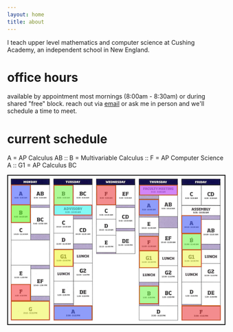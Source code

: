 ```yaml
---
layout: home
title: about
---
```


I teach upper level mathematics and computer science at Cushing Academy, an independent school in New England. 

# office hours

available by appointment most mornings (8:00am - 8:30am) or during shared "free" block. reach out via <a href="mailto:dshubleka@cushing.org">email</a> or ask me in person and we'll schedule a time to meet.

# current schedule 
A = AP Calculus AB :: B = Multivariable Calculus :: F = AP Computer Science A :: G1 = AP Calculus BC</p>

<p align="center"> <img src="/d-img/schedule.png" border="2"> </p>

<!-- # contact me

<center> <iframe src="https://docs.google.com/forms/d/e/1FAIpQLSfk3MsgYHHCfX69rYixFbnQIuGToOyGh9GlpIXcycYWO-BrWg/viewform?embedded=true" width="600" height="1000" frameborder="0" marginheight="0" marginwidth="0">Loading…</iframe> </center>

-->

